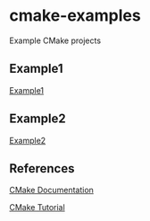 # cmake-examples

Example CMake projects

## Example1

[Example1](example1/README.md)

## Example2

[Example2](example2/README.md)

## References

[CMake Documentation](https://cmake.org/cmake/help/v3.17/)

[CMake Tutorial](https://cmake.org/cmake/help/v3.17/guide/tutorial/index.html)
